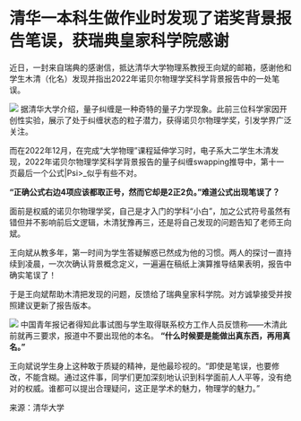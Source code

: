 # 清华一本科生做作业时发现了诺奖背景报告笔误，获瑞典皇家科学院感谢

近日，一封来自瑞典的感谢信，抵达清华大学物理系教授王向斌的邮箱，感谢他和学生木清（化名）发现并指出2022年诺贝尔物理学奖科学背景报告中的一处笔误。

![](https://inews.gtimg.com/news_bt/OrOLDPaRxkX6kJ8KcrRHdDhwuziKARcD9O5vdzkJYbk4QAA/1000)
据清华大学介绍，量子纠缠是一种奇特的量子力学现象。此前三位科学家因开创性实验，展示了处于纠缠状态的粒子潜力，获得诺贝尔物理学奖，引发学界广泛关注。

而在2022年12月，在完成“大学物理”课程延伸学习时，电子系大二学生木清发现，2022年诺贝尔物理学奖科学背景报告的量子纠缠swapping推导中，第十一页最后一个公式|Psi>_似乎有些不对。

**“正确公式右边4项应该都取正号，然而它却是2正2负。”难道公式出现笔误了？**

面前是权威的诺贝尔物理学奖，自己是才入门的学科“小白”，加之公式符号虽然有错但并不影响前后文逻辑，木清犹豫再三，还是将自己发现的问题告知了老师王向斌。

王向斌从教多年，第一时间为学生答疑解惑已然成为他的习惯。两人的探讨一直持续到凌晨，一次次确认背景概念定义，一遍遍在稿纸上演算推导结果表明，报告中确实笔误了！

于是王向斌帮助木清把发现的问题，反馈给了瑞典皇家科学院。对方诚挚接受并按照建议更新了报告版本。

![](https://inews.gtimg.com/news_bt/OS9OU4Nav3ui1QIjrvzb0DCEojty_NOnrGicQ0141c0nAAA/1000)
中国青年报记者得知此事试图与学生取得联系校方工作人员反馈称——木清此前就再三要求，报道中不要出现他的本名。 **“什么时候要是能做出真东西，再用真名。”**

王向斌说学生身上这种敢于质疑的精神，是他最珍视的。“即使是笔误，也要修改，不能含糊。通过这件事，同学们更加深刻地认识到科学面前人人平等，没有绝对的权威。谁都可以提出合理疑问，这正是学术的魅力，物理学的魅力。”

来源：清华大学


